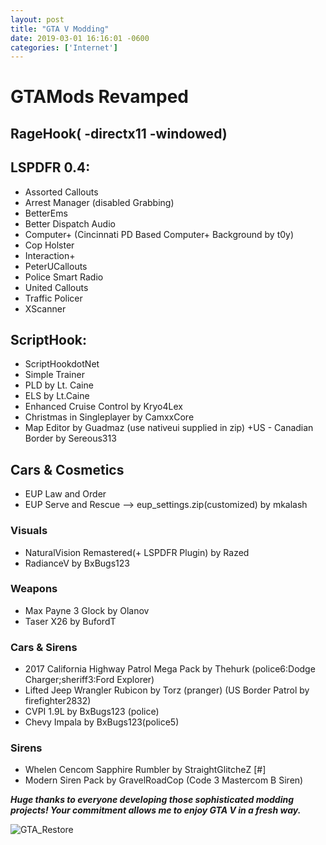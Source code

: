 ```yaml
--- 
layout: post
title: "GTA V Modding" 
date: 2019-03-01 16:16:01 -0600 
categories: ['Internet']
--- 
```


# GTAMods Revamped

## RageHook( -directx11 -windowed)
## LSPDFR 0.4:
* Assorted Callouts
* Arrest Manager (disabled Grabbing)
* BetterEms
* Better Dispatch Audio
* Computer+ (Cincinnati PD Based Computer+ Background by t0y)
* Cop Holster
* Interaction+
* PeterUCallouts
* Police Smart Radio
* United Callouts
* Traffic Policer
* XScanner

## ScriptHook:
* ScriptHookdotNet
* Simple Trainer
* PLD by Lt. Caine
* ELS by Lt.Caine
* Enhanced Cruise Control by Kryo4Lex 
* Christmas in Singleplayer by CamxxCore
* Map Editor by Guadmaz (use nativeui supplied in zip)
 +US - Canadian Border by Sereous313


## Cars & Cosmetics
* EUP Law and Order
* EUP Serve and Rescue
--> eup_settings.zip(customized) by mkalash

### Visuals
* NaturalVision Remastered(+ LSPDFR Plugin) by Razed
* RadianceV by BxBugs123

### Weapons
* Max Payne 3 Glock by Olanov
* Taser X26 by BufordT

### Cars & Sirens
* 2017 California Highway Patrol Mega Pack by Thehurk (police6:Dodge Charger;sheriff3:Ford Explorer)
* Lifted Jeep Wrangler Rubicon by Torz (pranger)
  (US Border Patrol by  firefighter2832)
* CVPI 1.9L by BxBugs123 (police)
* Chevy Impala by BxBugs123(police5)

### Sirens
* Whelen Cencom Sapphire Rumbler by StraightGlitcheZ [#]
* Modern Siren Pack by GravelRoadCop (Code 3 Mastercom B Siren)

___Huge thanks to everyone developing those sophisticated modding projects! Your commitment allows me to enjoy GTA V in a fresh way.___

![GTA_Restore](https://worstaim.eu/images/clean_gta_folder_full.png)





 
